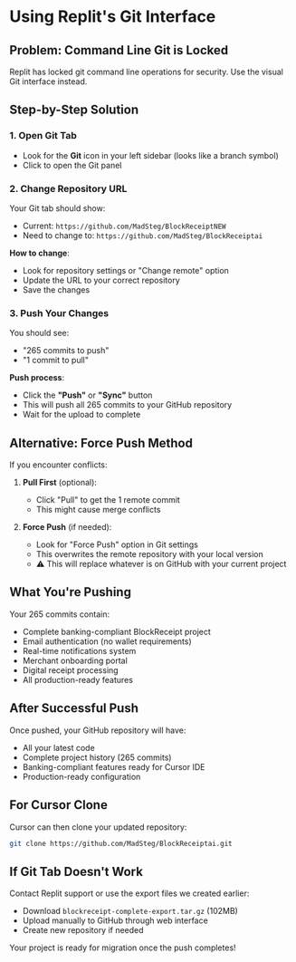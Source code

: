 # Using Replit's Git Interface

## Problem: Command Line Git is Locked
Replit has locked git command line operations for security. Use the visual Git interface instead.

## Step-by-Step Solution

### 1. Open Git Tab
- Look for the **Git** icon in your left sidebar (looks like a branch symbol)
- Click to open the Git panel

### 2. Change Repository URL
Your Git tab should show:
- Current: `https://github.com/MadSteg/BlockReceiptNEW`
- Need to change to: `https://github.com/MadSteg/BlockReceiptai`

**How to change**:
- Look for repository settings or "Change remote" option
- Update the URL to your correct repository
- Save the changes

### 3. Push Your Changes
You should see:
- "265 commits to push"
- "1 commit to pull"

**Push process**:
- Click the **"Push"** or **"Sync"** button
- This will push all 265 commits to your GitHub repository
- Wait for the upload to complete

## Alternative: Force Push Method

If you encounter conflicts:

1. **Pull First** (optional):
   - Click "Pull" to get the 1 remote commit
   - This might cause merge conflicts

2. **Force Push** (if needed):
   - Look for "Force Push" option in Git settings
   - This overwrites the remote repository with your local version
   - ⚠️ This will replace whatever is on GitHub with your current project

## What You're Pushing

Your 265 commits contain:
- Complete banking-compliant BlockReceipt project
- Email authentication (no wallet requirements)
- Real-time notifications system
- Merchant onboarding portal
- Digital receipt processing
- All production-ready features

## After Successful Push

Once pushed, your GitHub repository will have:
- All your latest code
- Complete project history (265 commits)
- Banking-compliant features ready for Cursor IDE
- Production-ready configuration

## For Cursor Clone

Cursor can then clone your updated repository:
```bash
git clone https://github.com/MadSteg/BlockReceiptai.git
```

## If Git Tab Doesn't Work

Contact Replit support or use the export files we created earlier:
- Download `blockreceipt-complete-export.tar.gz` (102MB)
- Upload manually to GitHub through web interface
- Create new repository if needed

Your project is ready for migration once the push completes!